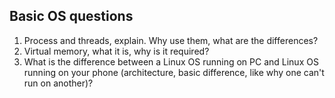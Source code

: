 ## Basic OS questions

1. Process and threads, explain. Why use them, what are the differences?
2. Virtual memory, what it is, why is it required?
3. What is the difference between a Linux OS running on PC and Linux OS running on your phone (architecture, basic difference, like why one can't run on another)?
